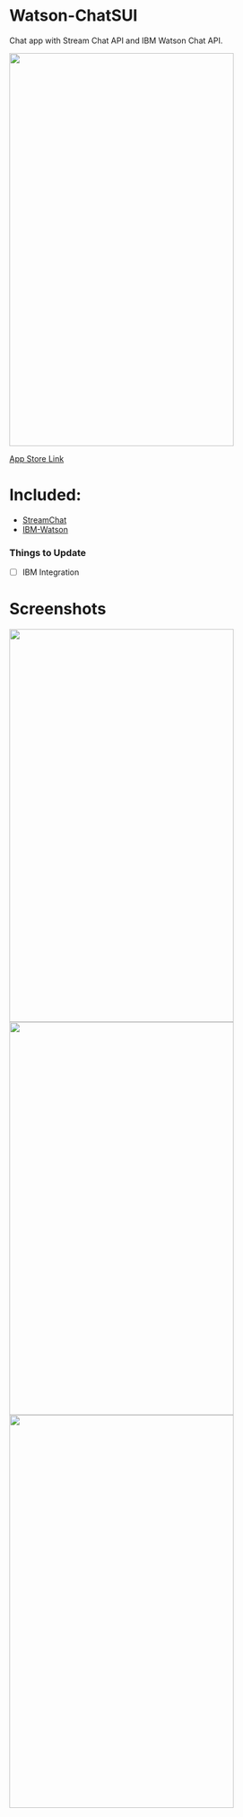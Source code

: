 # Watson-ChatSUI

Chat app with Stream Chat API and IBM Watson Chat API.

<img src="/Resources/" width="400" height="700" />

[App Store Link]()

# Included:

- [StreamChat]()
- [IBM-Watson]()


### Things to Update

- [ ] IBM Integration 

# Screenshots

<img src="" width="400" height="700" />

<img src="" width="400" height="700" />

<img src="" width="400" height="700" />
